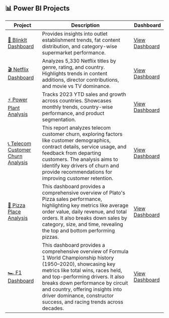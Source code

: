 ## 📊 Power BI Projects

| Project | Description | Dashboard |
|---------|-------------|-----------|
| [🛒 BlinkIt Dashboard](https://github.com/keshav-9636/PowerBI-Projects/tree/main/BlinkIt%20Dashboard) | Provides insights into outlet establishment trends, fat content distribution, and category-wise supermarket performance. | [View Dashboard](https://github.com/keshav-9636/PowerBI-Projects/blob/main/BlinkIt%20Dashboard/Capture.PNG) |
| [🎬 Netflix Dashboard](https://github.com/keshav-9636/PowerBI-Projects/tree/main/Netflix%20Dashboard) | Analyzes 5,330 Netflix titles by genre, rating, and country. Highlights trends in content additions, director contributions, and movie vs TV dominance. | [View Dashboard](https://github.com/keshav-9636/PowerBI-Projects/blob/main/Netflix%20Dashboard/Netflix%20Dashboard.PNG) |
| [⚡ Power Plant Analysis](https://github.com/keshav-9636/PowerBI-Projects/tree/main/Power%20Plant%20Dashboard) | Tracks 2023 YTD sales and growth across countries. Showcases monthly trends, country-wise performance, and product segmentation. | [View Dashboard](https://github.com/keshav-9636/PowerBI-Projects/blob/main/Power%20Plant%20Dashboard/Capture.PNG) |
| [📞 Telecom Customer Churn Analysis](https://github.com/keshav-9636/PowerBI-Projects/tree/main/Telecom%20Churn) | This report analyzes telecom customer churn, exploring factors like customer demographics, contract details, service usage, and feedback from departing customers. The analysis aims to identify key drivers of churn and provide recommendations for improving customer retention. | [View Dashboard](https://github.com/keshav-9636/PowerBI-Projects/blob/main/Telecom%20Churn/churn.pdf) |
| [🍕 Pizza Place Analysis](https://github.com/keshav-9636/PowerBI-Projects/tree/main/Pizza%20Place%20Analysis) | This dashboard provides a comprehensive overview of Plato's Pizza sales performance, highlighting key metrics like average order value, daily revenue, and total orders. It also breaks down sales by category, size, and time, revealing the top and bottom performing pizzas. | [View Dashboard](https://github.com/keshav-9636/PowerBI-Projects/blob/main/Power%20Plant%20Dashboard/Capture.PNG) |
| [🏎 F1 Dashboard](https://github.com/keshav-9636/PowerBI-Projects/tree/main/F1%20Dashboard) | This dashboard provides a comprehensive overview of Formula 1 World Championship history (1950–2020), showcasing key metrics like total wins, races held, and top-performing drivers. It also breaks down performance by circuit and country, offering insights into driver dominance, constructor success, and racing trends across decades. | [View Dashboard](https://github.com/keshav-9636/PowerBI-Projects/blob/main/F1%20Dashboard/f1%20dashboard.png) |


